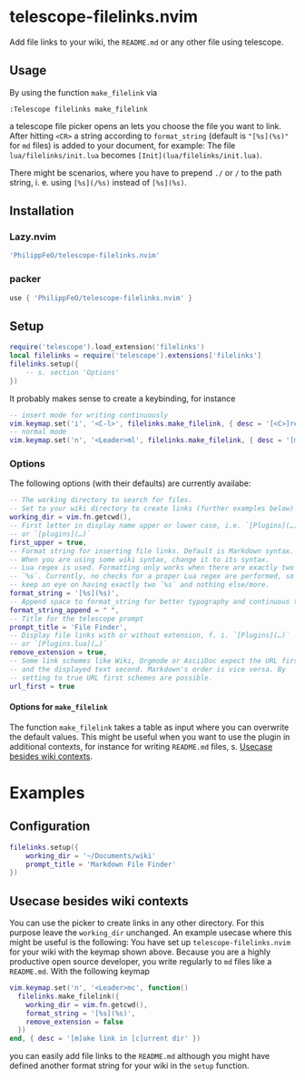 # telescope-filelinks.nvim
Add file links to your wiki, the `README.md` or any other file using telescope.

## Usage
By using the function `make_filelink` via
```vim
:Telescope filelinks make_filelink
```
a telescope file picker opens an lets you choose the file you want to link. After hitting `<CR>` a string according to `format_string` (default is `"[%s](%s)"` for `md` files) is added to your document, for example: The file `lua/filelinks/init.lua` becomes `[Init](lua/filelinks/init.lua)`.

There might be scenarios, where you have to prepend `./` or `/` to the path string, i. e. using `[%s](/%s)` instead of `[%s](%s)`.

## Installation
### Lazy.nvim
```lua
'PhilippFeO/telescope-filelinks.nvim'
```
### packer
```lua
use { 'PhilippFeO/telescope-filelinks.nvim' }
```

## Setup
```lua
require('telescope').load_extension('filelinks')
local filelinks = require('telescope').extensions['filelinks']
filelinks.setup({
    -- s. section 'Options'
})
```
It probably makes sense to create a keybinding, for instance
```lua
-- insert mode for writing continuously
vim.keymap.set('i', '<C-l>', filelinks.make_filelink, { desc = '[<C>]reate [l]ink in Insert Mode' })
-- normal mode
vim.keymap.set('n', '<Leader>ml', filelinks.make_filelink, { desc = '[m]ake file [l]ink' })
```

### Options
The following options (with their defaults) are currently availabe:
```lua
-- The working directory to search for files.
-- Set to your wiki directory to create links (further examples below)
working_dir = vim.fn.getcwd(),
-- First letter in display name upper or lower case, i.e. `[Plugins](…)`
-- or `[plugins](…)`
first_upper = true,
-- Format string for inserting file links. Default is Markdown syntax.
-- When you are using some wiki syntax, change it to its syntax.
-- Lua regex is used. Formatting only works when there are exactly two
-- `%s`. Currently, no checks for a proper Lua regex are performed, so
-- keep an eye on having exactly two `%s` and nothing else/more.
format_string = '[%s](%s)', 
-- Append space to format_string for better typography and continuous typing
format_string_append = " ",
-- Title for the telescope prompt
prompt_title = 'File Finder',
-- Display file links with or without extension, f. i. `[Plugins](…)`
-- or `[Plugins.lua](…)`
remove_extension = true,
-- Some link schemes like Wiki, Orgmode or AsciiDoc expect the URL first
-- and the displayed text second. Markdown's order is vice versa. By
-- setting to true URL first schemes are possible.
url_first = true
```

#### Options for `make_filelink`
The function `make_filelink` takes a table as input where you can overwrite the default values. This might be useful when you want to use the plugin in additional contexts, for instance for writing `README.md` files, s. [Usecase besides wiki contexts](#usecase-besides-wiki-contexts).

# Examples
## Configuration
```lua
filelinks.setup({
    working_dir = '~/Documents/wiki'
    prompt_title = 'Markdown File Finder' 
})
```

## Usecase besides wiki contexts
You can use the picker to create links in any other directory. For this purpose leave the `working_dir` unchanged. An example usecase where this might be useful is the following: You have set up `telescope-filelinks.nvim` for your wiki with the keymap shown above. Because you are a highly productive open source developer, you write regularly to `md` files like a `README.md`. With the following keymap
```lua
vim.keymap.set('n', '<Leader>mc', function()
  filelinks.make_filelink({
    working_dir = vim.fn.getcwd(),
    format_string = '[%s](%s)',
    remove_extension = false
  })
end, { desc = '[m]ake link in [c]urrent dir' })
```
you can easily add file links to the `README.md` although you might have defined another format string for your wiki in the `setup` function.

